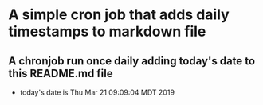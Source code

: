 A simple cron job that adds daily timestamps to markdown file
============================================================
## A chronjob run once daily adding today's date to this README.md file
* today's date is Thu Mar 21 09:09:04 MDT 2019
